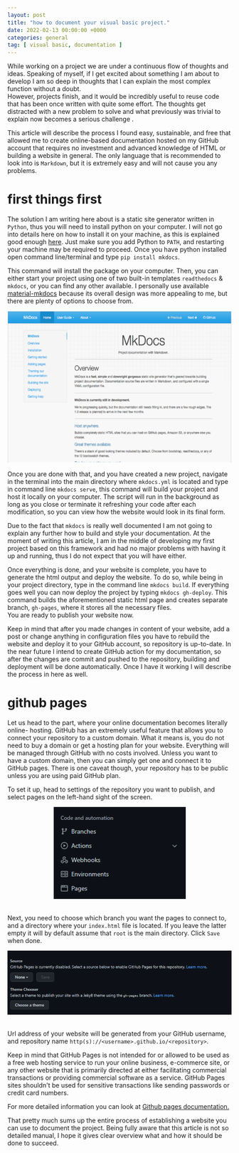 ```yaml
---
layout: post
title: "how to document your visual basic project."
date: 2022-02-13 00:00:00 +0000
categories: general
tag: [ visual basic, documentation ]
---
```


While working on a project we are under a continuous flow of thoughts and ideas. Speaking of myself, if I get excited
about
something I am about to develop I am so deep in thoughts that I can explain the most complex function without a
doubt. <br>
However, projects finish, and it would be incredibly useful to reuse code that has been once written with quite some
effort.
The thoughts get distracted with a new problem to solve and what previously was trivial to explain now becomes a serious
challenge .

This article will describe the process I found easy, sustainable, and free that allowed me to create online-based
documentation hosted on my GitHub account that requires no investment and advanced knowledge of HTML or building a
website in general.
The only language that is recommended to look into is `Markdown`, but it is extremely easy and will not cause you any
problems.

# first things first

The solution I am writing here about is a static site generator written in `Python`, thus you will need to install
python on your computer.
I will not go into details here on how to install it on your machine, as this is explained good
enough <a href="https://www.python.org/" target="_blank" rel="noopener">here</a>.
Just make sure you add Python to `PATH`, and restarting your machine may be required to proceed.
Once you have python installed open command line/terminal and type ```pip install mkdocs```. <br>

This command will install the package on your computer. Then, you can either start your project using one of two
built-in templates `readthedocs` & `mkdocs`,
or you can find any other available. I personally use
available <a href="https://github.com/squidfunk/mkdocs-material" target="_blank" rel="noopener">material-mkdocs</a>
because its overall design was more appealing to me, but there are plenty of options to choose from.

<center>
<img src="https://github.com/furmanp/my-personal-website/blob/master/_posts/2022-02-15-how-to-document-vba/assets/mkdocs.png?raw=true" width="572" height="341">
</center>

Once you are done with that, and you have created a new project, navigate in the terminal into the main directory where
`mkdocs.yml` is located and type in command line `mkdocs serve`,
this command will build your project and host it locally on your computer. The script will run in the background as long
as you close or terminate it refreshing your code after each modification,
so you can view how the website would look in its final form.

Due to the fact that `mkdocs` is really well documented I am not going to explain any further how to build and style
your documentation. At the moment of writing this article,
I am in the middle of developing my first project based on this framework and had no major problems with having it up
and running, thus I do not expect that you will have either.

Once everything is done, and your website is complete, you have to generate the html output and deploy the website.
To do so, while being in your project directory, type in the command line ``mkdocs build``. If everything goes well you
can now deploy the project by typing `mkdocs gh-deploy`.
This command builds the aforementioned static html page and creates separate branch, `gh-pages`, where it stores all the
necessary files.<br>
You are ready to publish your website now.

Keep in mind that after you made changes in content of your website, add a post or change anything in configuration
files you have to rebuild the website and deploy it to your GitHub account,
so repository is up-to-date. In the near future I intend to create GitHub action for my documentation, so after the
changes are commit and pushed to the repository, building and deployment will be done automatically.
Once I have it working I will describe the process in here as well.

# github pages

Let us head to the part, where your online documentation becomes literally online- hosting.
GitHub has an extremely useful feature that allows you to connect your repository to a custom domain. What it means is,
you do not need to buy a domain or get a hosting plan for your website. Everything will be managed through GitHub with
no costs involved.
Unless you want to have a custom domain, then you can simply get one and connect it to GitHub pages. There is one caveat
though, your repository has
to be public unless you are using paid GitHub plan.

To set it up, head to settings of the repository you want to publish, and select pages on the left-hand sight of the
screen.
<center>
<img src="https://github.com/furmanp/my-personal-website/blob/master/_posts/2022-02-15-how-to-document-vba/assets/gh_pages.png?raw=true">
</center><br>

Next, you need to choose which branch you want the pages to connect to, and a directory where your `index.html` file is
located.
If you leave the latter empty it will by default assume that ``root`` is the main directory. Click `Save` when done.

<center>
<img src="https://github.com/furmanp/my-personal-website/blob/master/_posts/2022-02-15-how-to-document-vba/assets/gh_settings.png?raw=true">
</center>
<br>

Url address of your website will be generated from your GitHub username, and repository name
`http(s)://<username>.github.io/<repository>`.

Keep in mind that GitHub Pages is not intended for or allowed to be used as a free web hosting service to run your
online business, e-commerce site,
or any other website that is primarily directed at either facilitating commercial transactions or providing commercial
software as a
service. GitHub Pages sites shouldn't be used for sensitive transactions like sending passwords or credit card numbers.

For more detailed information you can look at <a href="https://docs.github.com/en/pages" target="_blank" rel="noopener">
Github pages documentation.</a>

That pretty much sums up the entire process of establishing a website you can use to document the project. Being fully
aware that this article is not so detailed
manual, I hope it gives clear overview what and how it should be done to succeed. 
